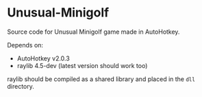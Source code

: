 # Unusual-Minigolf

Source code for Unusual Minigolf game made in AutoHotkey.

Depends on:
- AutoHotkey v2.0.3
- raylib 4.5-dev (latest version should work too)

raylib should be compiled as a shared library and placed in the `dll` directory.
